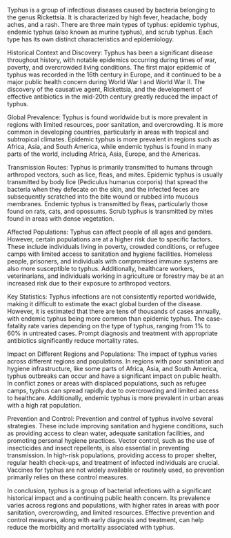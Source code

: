 Typhus is a group of infectious diseases caused by bacteria belonging to the genus Rickettsia. It is characterized by high fever, headache, body aches, and a rash. There are three main types of typhus: epidemic typhus, endemic typhus (also known as murine typhus), and scrub typhus. Each type has its own distinct characteristics and epidemiology.

Historical Context and Discovery:
Typhus has been a significant disease throughout history, with notable epidemics occurring during times of war, poverty, and overcrowded living conditions. The first major epidemic of typhus was recorded in the 16th century in Europe, and it continued to be a major public health concern during World War I and World War II. The discovery of the causative agent, Rickettsia, and the development of effective antibiotics in the mid-20th century greatly reduced the impact of typhus.

Global Prevalence:
Typhus is found worldwide but is more prevalent in regions with limited resources, poor sanitation, and overcrowding. It is more common in developing countries, particularly in areas with tropical and subtropical climates. Epidemic typhus is more prevalent in regions such as Africa, Asia, and South America, while endemic typhus is found in many parts of the world, including Africa, Asia, Europe, and the Americas.

Transmission Routes:
Typhus is primarily transmitted to humans through arthropod vectors, such as lice, fleas, and mites. Epidemic typhus is usually transmitted by body lice (Pediculus humanus corporis) that spread the bacteria when they defecate on the skin, and the infected feces are subsequently scratched into the bite wound or rubbed into mucous membranes. Endemic typhus is transmitted by fleas, particularly those found on rats, cats, and opossums. Scrub typhus is transmitted by mites found in areas with dense vegetation.

Affected Populations:
Typhus can affect people of all ages and genders. However, certain populations are at a higher risk due to specific factors. These include individuals living in poverty, crowded conditions, or refugee camps with limited access to sanitation and hygiene facilities. Homeless people, prisoners, and individuals with compromised immune systems are also more susceptible to typhus. Additionally, healthcare workers, veterinarians, and individuals working in agriculture or forestry may be at an increased risk due to their exposure to arthropod vectors.

Key Statistics:
Typhus infections are not consistently reported worldwide, making it difficult to estimate the exact global burden of the disease. However, it is estimated that there are tens of thousands of cases annually, with endemic typhus being more common than epidemic typhus. The case-fatality rate varies depending on the type of typhus, ranging from 1% to 60% in untreated cases. Prompt diagnosis and treatment with appropriate antibiotics significantly reduce mortality rates.

Impact on Different Regions and Populations:
The impact of typhus varies across different regions and populations. In regions with poor sanitation and hygiene infrastructure, like some parts of Africa, Asia, and South America, typhus outbreaks can occur and have a significant impact on public health. In conflict zones or areas with displaced populations, such as refugee camps, typhus can spread rapidly due to overcrowding and limited access to healthcare. Additionally, endemic typhus is more prevalent in urban areas with a high rat population.

Prevention and Control:
Prevention and control of typhus involve several strategies. These include improving sanitation and hygiene conditions, such as providing access to clean water, adequate sanitation facilities, and promoting personal hygiene practices. Vector control, such as the use of insecticides and insect repellents, is also essential in preventing transmission. In high-risk populations, providing access to proper shelter, regular health check-ups, and treatment of infected individuals are crucial. Vaccines for typhus are not widely available or routinely used, so prevention primarily relies on these control measures.

In conclusion, typhus is a group of bacterial infections with a significant historical impact and a continuing public health concern. Its prevalence varies across regions and populations, with higher rates in areas with poor sanitation, overcrowding, and limited resources. Effective prevention and control measures, along with early diagnosis and treatment, can help reduce the morbidity and mortality associated with typhus.